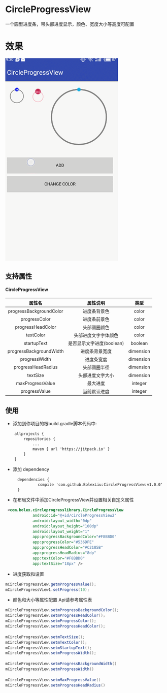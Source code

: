 # CircleProgressView
一个圆型进度条，带头部进度显示，颜色、宽度大小等高度可配置

# 效果
![](./show.gif)


## 支持属性
#### CircleProgressView

|         属性名          |                 属性说明           |     类型       |
| :------------------: | :-------------------------------: |:--------------:|
| progressBackgroundColor  |           进度条背景色        | color        |
|  progressColor  |              进度条前景色              | color        |
|  progressHeadColor   |       头部圆圈颜色                |   color      |
|  textColor   |               头部进度文字字体颜色            |   color      |
|  startupText   |               是否显示文字进度(boolean) |   boolean    |
|progressBackgroundWidth| 进度条背景宽度                   | dimension     |
|progressWidth  |           进度条宽度                      |dimension    |
|progressHeadRadius |      头部圆圈半径                   |dimension    |
|textSize       |           头部进度文字大小               |dimension    |
|maxProgressValue   |       最大进度                        |integer   |
|progressValue      |       当前默认进度                     |integer   |

## 使用

- 添加到你项目的根build.gradle脚本代码中:
```
	allprojects {
		repositories {
			...
			maven { url 'https://jitpack.io' }
		}
	}
  ```

- 添加 dependency

  ```
  	dependencies {
	         compile 'com.github.BolexLiu:CircleProgressView:v1.0.0'
	}
  ```

- 在布局文件中添加CircleProgressView并设置相关自定义属性

```xml
 <com.bolex.circleprogresslibrary.CircleProgressView
            android:id="@+id/circleProgressView2"
            android:layout_width="0dp"
            android:layout_height="100dp"
            android:layout_weight="1"
            app:progressBackgroundColor="#F8BBD0"
            app:progressColor="#536DFE"
            app:progressHeadColor="#C2185B"
            app:progressHeadRadius="8dp"
            app:textColor="#F8BBD0"
            app:textSize="18px" />
```

- 进度获取和设置

``` java
mCircleProgressView.getmProgressValue();
mCircleProgressView1.setProgress(10);

```

- 颜色和大小等属性配置 Api请参考属性表

```java
mCircleProgressView.setmProgressBackgroundColor();
mCircleProgressView.setmProgressHeadColor();
mCircleProgressView.setmProgressColor();
mCircleProgressView.setmProgressHeadColor();

mCircleProgressView.setmTextSize();
mCircleProgressView.setmTextColor();
mCircleProgressView.setmStartupText();
mCircleProgressView.setmProgressWidth();

mCircleProgressView.setmProgressBackgroundWidth()
mCircleProgressView.setmProgressWidth()

mCircleProgressView.setmMaxProgressValue()
mCircleProgressView.setmProgressHeadRadius()

```



